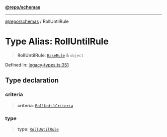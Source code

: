 [**@repo/schemas**](../README.md)

---

[@repo/schemas](../README.md) / RollUntilRule

# Type Alias: RollUntilRule

> **RollUntilRule**: [`BaseRule`](BaseRule.md) & `object`

Defined in: [legacy-types.ts:351](https://github.com/alexqguo/drinking-board-game-v3/blob/b790afaa2e3b8fa2b8d92187d67ae85cb9db6cc2/packages/schemas/src/legacy-types.ts#L351)

## Type declaration

### criteria

> **criteria**: [`RollUntilCriteria`](RollUntilCriteria.md)

### type

> **type**: [`RollUntilRule`](../enumerations/RuleType.md#rolluntilrule)
